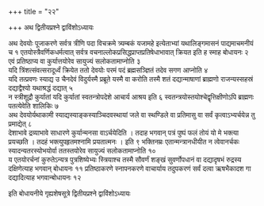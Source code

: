 +++
title = "२२"

+++
अथ द्वितीयप्रश्ने द्वाविंशोऽध्यायः

अथ देवयोः पूजाकरणे सर्वत्र त्रीणि पदा विचक्रमे त्र्यम्बकं यजामहे इत्येताभ्यां यथालिङ्गमासनं पाद्यमाचमनीयं च १
एतयोस्त्रैवर्णिकधर्मत्वात् सर्वत्र वचनाल्लोकप्रसिद्धप्राप्तप्रतिषेधाभावात् क्रियत इति ह स्माह बोधायनः २  
एवं प्रतिष्ठाप्य वा कुर्यात्तयोरेव सायुज्यं सलोकतामाप्नोति ३  
यदि त्रिंशत्संवत्सरादूर्ध्वं क्रियेत ततो देवयोः परमं पदं ब्रह्मसञ्ज्ञितं तदेव सगण आप्नोति ४  
यदि तत्प्रवणः स्याद्य उ चैनदेवं विदुर्यस्मै प्रब्रूते यस्मै वा करोति तस्मै शतं दद्यान्माषाणां ब्राह्मणो राजन्यस्सहस्रं दद्याद्वैश्यो यथाश्रद्धं दद्यात् ५  
न स्त्रीशूद्रौ कुर्यातां यदि कुर्यातां स्वतन्त्रोपदेशे आचार्य आश्रय इति ६
स्वतन्त्रयोस्तयोश्चेद्वृत्तिक्षीणोऽपि ब्राह्मणः पतत्येवेति शालिकिः ७  
अथ देवयोर्यथाकामी स्याद्यस्याङ्कस्याञ्चिदवस्थायां जले वा स्थण्डिले वा प्रतिमासु वा सर्वं कृत्वाऽभ्यर्चयेन्न तु प्रमाद्येत् ८  
देशाभावे द्रव्याभावे साधारणे कुर्यान्मनसा वाऽर्चयेदिति । तदाह भगवान् पत्रं पुष्पं फलं तोयं यो मे भक्त्या प्रयच्छति । तदहं भक्त्युपहृतमश्नामि प्रयतात्मनः । इति ९
भक्तिनम्रः एतान्मन्त्रानधीयीत न त्वेवानर्चकः स्यादन्यतरस्योभयोर्वा ततस्तयोरेव सायुज्यं सलोकतामाप्नोति १०  
य एतयोरर्चनां कुरुतेऽन्यत्र पुत्रशिष्येभ्यः स्त्रियाश्च तस्मै सौवर्णं शङ्खं सुवर्णोपधानं वा दद्यादृषभं रुद्रस्य दक्षिणेत्याह भगवान् बोधायनः ११
प्रतिष्ठाकरणे स्नापनकरणे वाचार्याय तदुपकरणं सर्वं दत्वा ऋषभैकादश गा दद्यादित्याह भगवान्बोधायनः १२  

इति बोधायनीये गृह्यशेषसूत्रे द्वितीयप्रश्ने द्वाविंशोऽध्यायः
